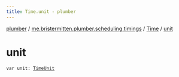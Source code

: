 ```yaml
---
title: Time.unit - plumber
---
```


[plumber](../../index.html) / [me.bristermitten.plumber.scheduling.timings](../index.html) / [Time](index.html) / [unit](./unit.html)

# unit

`var unit: `[`TimeUnit`](../-time-unit/index.html)